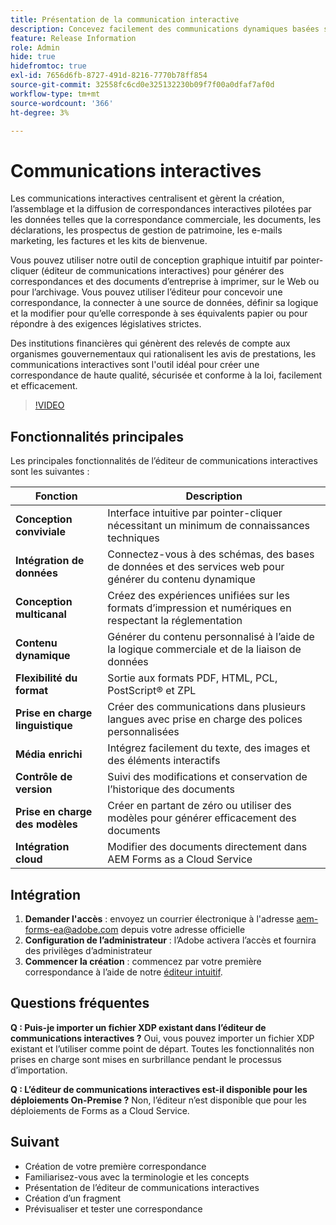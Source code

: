 ```yaml
---
title: Présentation de la communication interactive
description: Concevez facilement des communications dynamiques basées sur les données avec les communications interactives AEM Forms
feature: Release Information
role: Admin
hide: true
hidefromtoc: true
exl-id: 7656d6fb-8727-491d-8216-7770b78ff854
source-git-commit: 32558fc6cd0e325132230b09f7f00a0dfaf7af0d
workflow-type: tm+mt
source-wordcount: '366'
ht-degree: 3%

---
```


# Communications interactives

Les communications interactives centralisent et gèrent la création, l’assemblage et la diffusion de correspondances interactives pilotées par les données telles que la correspondance commerciale, les documents, les déclarations, les prospectus de gestion de patrimoine, les e-mails marketing, les factures et les kits de bienvenue.

Vous pouvez utiliser notre outil de conception graphique intuitif par pointer-cliquer (éditeur de communications interactives) pour générer des correspondances et des documents d’entreprise à imprimer, sur le Web ou pour l’archivage. Vous pouvez utiliser l’éditeur pour concevoir une correspondance, la connecter à une source de données, définir sa logique et la modifier pour qu’elle corresponde à ses équivalents papier ou pour répondre à des exigences législatives strictes.

Des institutions financières qui génèrent des relevés de compte aux organismes gouvernementaux qui rationalisent les avis de prestations, les communications interactives sont l&#39;outil idéal pour créer une correspondance de haute qualité, sécurisée et conforme à la loi, facilement et efficacement.

>[!VIDEO](https://video.tv.adobe.com/v/3444094/)

<!-- ![Interactive Communication Editor](/help/assets/ic-editor.png)

-->

## Fonctionnalités principales

Les principales fonctionnalités de l’éditeur de communications interactives sont les suivantes :

| Fonction | Description |
|------------|-------------|
| **Conception conviviale** | Interface intuitive par pointer-cliquer nécessitant un minimum de connaissances techniques |
| **Intégration de données** | Connectez-vous à des schémas, des bases de données et des services web pour générer du contenu dynamique |
| **Conception multicanal** | Créez des expériences unifiées sur les formats d’impression et numériques en respectant la réglementation |
| **Contenu dynamique** | Générer du contenu personnalisé à l’aide de la logique commerciale et de la liaison de données |
| **Flexibilité du format** | Sortie aux formats PDF, HTML, PCL, PostScript® et ZPL |
| **Prise en charge linguistique** | Créer des communications dans plusieurs langues avec prise en charge des polices personnalisées |
| **Média enrichi** | Intégrez facilement du texte, des images et des éléments interactifs |
| **Contrôle de version** | Suivi des modifications et conservation de l’historique des documents |
| **Prise en charge des modèles** | Créer en partant de zéro ou utiliser des modèles pour générer efficacement des documents |
| **Intégration cloud** | Modifier des documents directement dans AEM Forms as a Cloud Service |


## Intégration

1. **Demander l&#39;accès** : envoyez un courrier électronique à l&#39;adresse [aem-forms-ea@adobe.com](mailto:aem-forms-ea@adobe.com) depuis votre adresse officielle
2. **Configuration de l’administrateur** : l’Adobe activera l’accès et fournira des privilèges d’administrateur
3. **Commencer la création** : commencez par votre première correspondance à l’aide de notre [éditeur intuitif](https://video.tv.adobe.com/v/3444094/).

## Questions fréquentes

**Q : Puis-je importer un fichier XDP existant dans l’éditeur de communications interactives ?**
Oui, vous pouvez importer un fichier XDP existant et l’utiliser comme point de départ. Toutes les fonctionnalités non prises en charge sont mises en surbrillance pendant le processus d’importation.

**Q : L’éditeur de communications interactives est-il disponible pour les déploiements On-Premise ?**
Non, l’éditeur n’est disponible que pour les déploiements de Forms as a Cloud Service.






<!-- 


The Interactive Communication editor runs in any modern browser. It can be used to: 

* generate dynamic data-driven documents or correspondences and customized business documents or correspondences for print, web, or archival. 

* develop PDF documents for integration into existing workflows by binding communications to adaptive forms, XML schemas, XML sample files, databases, and web services. 

* integrate business data and render communications as a number of file types, including Adobe PDF, HTML, and printing for PCL, Adobe PostScript&reg; and Zebra (ZPL) printers.

* create interactive data capture applications by leading users through a series of visually appealing and streamlined panels, improving usability and reducing data entry errors.

## Key Features of the editor 

* **User-Friendly Interface**: The Interactive Communication editor features a point-and-click design tool that is easy to use, allowing designers to create professional communications without extensive technical knowledge.

* **Design Flexibility**: Users can design communications that match both paper and digital formats, ensuring consistency and compliance with legislative requirements.

* **Data Integration**: The tool seamlessly connects communication fields to various data sources, including XML schemas, sample files, databases, and web services.

* **Logic Definition**: Designers can define intricate logic within their communications, enhancing functionality and interactivity. 

* **Communication Creation**: Create a communication from scratch or from a template, offering flexibility and efficiency in document generation.

* **Rich Media Integration**: Add text, images, and art to your communications, creating visually appealing and engaging communication.

* **Seamless Editing**: Edit your communication documents saved in AEM Forms as a Cloud Service, ensuring easy access and continuous updates.

* **Change Tracking**: Track and review changes, maintaining a clear record of document modifications and ensuring version control.


![Output Formats and Usages](/help/assets/interactive-communication.png){align="center"}

## Usage across AEM Forms

Documents, templates, or designs created in Interactive Communication editor offer several key applications:

| **Usage**                                      | **Description**                                                                 |
|-------------------------------------------------|---------------------------------------------------------------------------------|
| PDF Document or Correspondence Creation                          | Used to generate PDF documents or correspondence for various business needs.                      |
| Document of Record Templates                   | Serves as custom templates for Documents of Record.                    |
| AEM Forms Communication APIs                   | Used as a template for various AEM Forms Communication APIs for seamless integration and automation. |


## Onboarding

The Interactive Communication editor is available for free to AEM Forms as a Cloud Service customers. You can write to mailto:aem-forms-ea@adobe.com from your official address to request access.

Adobe enables access for your organization and provide required privileges to the person designated as administrator in your organization. 

## Supported languages 

You can use the editor to create communication in languages of your choice. You can also use custom fonts in a communication. 


<!-- Communications that are created in Interactive Communication Editor can be merged with business data and rendered as a number of file types, including Adobe PDF, HTML, and printing for PCL, Adobe PostScript&reg; and Zebra (ZPL) printers.

Communication author can fill fields of a communication to personalize it for a reciever and print it, or print and fill the communication by hand. 

Communication developers can also use Interactive Communication Editor to create applications that generate dynamic, data-driven documents and produce customized business documents for print, web, or archival. 

Using communication designs, developers can create, interactive data capture applications by leading users through a series of visually appealing and streamlined panels, improving usability and reducing data entry errors. 

You can also build and maintain data capture solutions that read from, validate against, and add to corporate data sources. 

With Interactive Communication, you can integrate PDF documents into existing workflows by binding forms to XML schemas, XML sample files, databases, and web services. Forms and documents that are created in Designer can be merged with business data and rendered as a number of file types, including Adobe PDF, HTML, and printing for PCL, Adobe PostScript&reg; and Zebra (ZPL) printers. -->

## Suivant

* Création de votre première correspondance
* Familiarisez-vous avec la terminologie et les concepts
* Présentation de l’éditeur de communications interactives
* Création d’un fragment
* Prévisualiser et tester une correspondance
